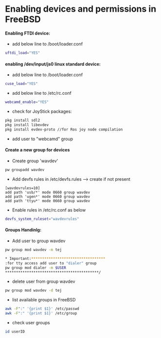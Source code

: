 # Enabling devices and permissions in FreeBSD

#### Enabling FTDI device:
* add below line to /boot/loader.conf
```sh
uftdi_load="YES"
```

#### enabling /dev/input/js0 linux standard device:

* add below line to /boot/loader.conf
```sh
cuse_load="YES"
```
* add below line to /etc/rc.conf
```sh
webcamd_enable="YES"
```
* check for JoyStick packages:
```sh
pkg install sdl2
pkg install libevdev
pkg install evdev-proto //for Ros joy node compilation
```
* add user to "webcamd" group


#### Create a new group for devices 
* Create group 'wavdev'
```sh
pw groupadd wavdev
```

* Add devfs rules in /etc/devfs.rules --> create if not present

```
[wavdevrules=10]
add path 'usb/*' mode 0660 group wavdev 
add path 'ugen*' mode 0660 group wavdev 
add path 'ttyu*' mode 0660 group wavdev 
```

* Enable rules in /etc/rc.conf as below
```sh
devfs_system_ruleset="wavdevrules"
```

#### Groups Handinlg:
* Add user to group wavdev
```sh
pw group mod wavdev -m tej 
```

```sh
* Important:**********************************
:for tty access add user to "dialer" group
pw group mod dialer -m $USER 
*******************************************/
```

* delete user from group wavdev
```sh
pw group mod wavdev -d tej 
```

* list available groups in FreeBSD
```sh
awk -F":" '{print $1}' /etc/passwd
awk -F":" '{print $1}' /etc/group
```

* check user groups
```sh
id userID
```